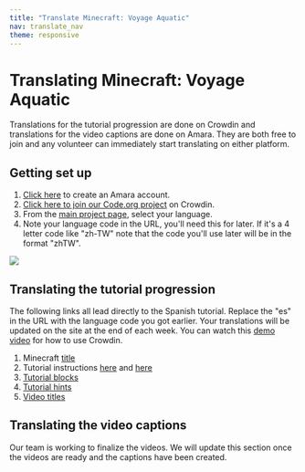 ```yaml
---
title: "Translate Minecraft: Voyage Aquatic"
nav: translate_nav
theme: responsive
---
```


# Translating Minecraft: Voyage Aquatic
Translations for the tutorial progression are done on Crowdin and translations for the video captions are done on Amara. They are both free to join and any volunteer can immediately start translating on either platform.

## Getting set up

1. [Click here](https://amara.org/en/auth/login/?next=/) to create an Amara account.
1. [Click here to join our Code.org project](https://crowdin.com/project/codeorg) on Crowdin.
1. From the [main project page](https://crowdin.com/project/codeorg), select your language.
1. Note your language code in the URL, you'll need this for later. If it's a 4 letter code like "zh-TW" note that the code you'll use later will be in the format "zhTW".

<img src="/images/fit-500/translate-find-code.jpg" style="max-width: 100%;"> 

## Translating the tutorial progression
The following links all lead directly to the Spanish tutorial. Replace the "es" in the URL with the language code you got earlier. Your translations will be updated on the site at the end of each week. You can watch this [demo video](/files/crowdin.swf) for how to use Crowdin.

1. Minecraft [title](https://crowdin.com/translate/codeorg/63/enus-es#q=aquatic+title)
1. Tutorial instructions [here](https://crowdin.com/translate/codeorg/551/enus-es#q=%22HOC+2018%22) and [here](https://crowdin.com/translate/codeorg/318/enus-es#q=%22HOC+2018%22)
1. [Tutorial blocks](https://crowdin.com/translate/codeorg/639/enus-es#q=craft_)
1. [Tutorial hints](https://crowdin.com/translate/codeorg/552/enus-es#q=%22HOC+2018%22)
1. [Video titles](https://crowdin.com/translate/codeorg/41/enus-es#q=mc_2018)

<!-- 1. Strings about Minecraft on Code.org [here]() and [here]() -->

## Translating the video captions

Our team is working to finalize the videos. We will update this section once the videos are ready and the captions have been created.

<!-- 1. To use Amara, first click on a video link below.
1. On the left, you'll see a list of languages. If you don't see your language listed, click "Add a new language". A language with a yellow dot means it's been started but incomplete; please go ahead and complete the translation. A language with a green dot means it's been completed and published.
1. When you begin you'll see the English track on the left and you can enter your translations on the right. Feel free to edit the timing if necessary. When complete, click the Publish button in the top right.
1. Complete all 5 video translations then email translations@code.org so that we can upload your translations to YouTube. Please include that you completed the Minecraft videos and your language.
1. The links for the videos are below:
  * [NEEDS UPDATEIntroduction](https://amara.org/en/videos/ovVQrWjyNC6w/info/minecraft-hour-of-code-heros-journey/)
  * [NEEDS UPDATERepeat Loops](https://amara.org/en/videos/wDtYZTUEVNsa/info/minecraft-hour-of-code-repeat-loops/)
  * [NEEDS UPDATEConditionals](https://amara.org/en/videos/BrPCD02tFRmk/info/minecraft-hour-of-code-functions/)
  * [NEEDSUPDATECongratulations](https://amara.org/en/videos/5zJuHLxHUwcC/info/minecraft-hour-of-code-congratulations/) -->
